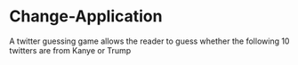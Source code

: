 # Change-Application
A twitter guessing game allows the reader to guess whether the following 10 twitters are from Kanye or Trump
